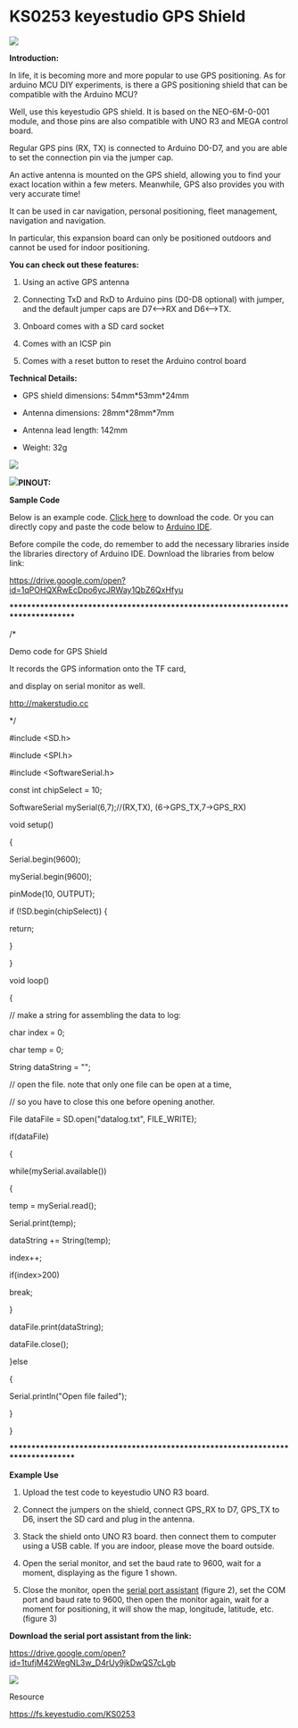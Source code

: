 # **KS0253 keyestudio GPS Shield**

![](KS0253\media/a231afbc23e20b9585b27f2d945247ed.jpeg)

**Introduction:**

In life, it is becoming more and more popular to use GPS positioning. As for
arduino MCU DIY experiments, is there a GPS positioning shield that can be
compatible with the Arduino MCU?

Well, use this keyestudio GPS shield. It is based on the NEO-6M-0-001 module,
and those pins are also compatible with UNO R3 and MEGA control board.

Regular GPS pins (RX, TX) is connected to Arduino D0-D7, and you are able to set
the connection pin via the jumper cap.

An active antenna is mounted on the GPS shield, allowing you to find your exact
location within a few meters. Meanwhile, GPS also provides you with very
accurate time!

It can be used in car navigation, personal positioning, fleet management,
navigation and navigation.

In particular, this expansion board can only be positioned outdoors and cannot
be used for indoor positioning.

**You can check out these features:**

1.  Using an active GPS antenna

2.  Connecting TxD and RxD to Arduino pins (D0-D8 optional) with jumper, and the
    default jumper caps are D7\<--\>RX and D6\<--\>TX.

3.  Onboard comes with a SD card socket

4.  Comes with an ICSP pin

5.  Comes with a reset button to reset the Arduino control board

**Technical Details:**

-   GPS shield dimensions: 54mm\*53mm\*24mm

-   Antenna dimensions: 28mm\*28mm\*7mm

-   Antenna lead length: 142mm

-   Weight: 32g

![](KS0253\media/241fb38c4b211c898e080ce9af9e1825.jpeg)

![](KS0253\media/2428abe31a2ee52003acfd1959dd8298.jpeg)**PINOUT:**

**Sample Code**

Below is an example code. [Click
here](https://drive.google.com/open?id=1Zi0dbaTVlz9NeqnC9ONWQMZIKYv3eFes) to
download the code. Or you can directly copy and paste the code below to [Arduino
IDE](http://wiki.keyestudio.com/index.php/How_to_Download_Arduino_IDE).

Before compile the code, do remember to add the necessary libraries inside the
libraries directory of Arduino IDE. Download the libraries from below link:

<https://drive.google.com/open?id=1qPOHQXRwEcDpo6ycJRWay1QbZ6QxHfyu>

**\*\*\*\*\*\*\*\*\*\*\*\*\*\*\*\*\*\*\*\*\*\*\*\*\*\*\*\*\*\*\*\*\*\*\*\*\*\*\*\*\*\*\*\*\*\*\*\*\*\*\*\*\*\*\*\*\*\*\*\*\*\*\*\*\*\*\*\*\*\*\*\*\*\*\*\*\*\*\***

/\*

Demo code for GPS Shield

It records the GPS information onto the TF card,

and display on serial monitor as well.

http://makerstudio.cc

\*/

\#include \<SD.h\>

\#include \<SPI.h\>

\#include \<SoftwareSerial.h\>

const int chipSelect = 10;

SoftwareSerial mySerial(6,7);//(RX,TX), (6-\>GPS_TX,7-\>GPS_RX)

void setup()

{

Serial.begin(9600);

mySerial.begin(9600);

pinMode(10, OUTPUT);

if (!SD.begin(chipSelect)) {

return;

}

}

void loop()

{

// make a string for assembling the data to log:

char index = 0;

char temp = 0;

String dataString = "";

// open the file. note that only one file can be open at a time,

// so you have to close this one before opening another.

File dataFile = SD.open("datalog.txt", FILE_WRITE);

if(dataFile)

{

while(mySerial.available())

{

temp = mySerial.read();

Serial.print(temp);

dataString += String(temp);

index++;

if(index\>200)

break;

}

dataFile.print(dataString);

dataFile.close();

}else

{

Serial.println("Open file failed");

}

}

**\*\*\*\*\*\*\*\*\*\*\*\*\*\*\*\*\*\*\*\*\*\*\*\*\*\*\*\*\*\*\*\*\*\*\*\*\*\*\*\*\*\*\*\*\*\*\*\*\*\*\*\*\*\*\*\*\*\*\*\*\*\*\*\*\*\*\*\*\*\*\*\*\*\*\*\*\*\*\***

**Example Use**

1.  Upload the test code to keyestudio UNO R3 board.

2.  Connect the jumpers on the shield, connect GPS_RX to D7, GPS_TX to D6,
    insert the SD card and plug in the antenna.

3.  Stack the shield onto UNO R3 board. then connect them to computer using a
    USB cable. If you are indoor, please move the board outside.

4.  Open the serial monitor, and set the baud rate to 9600, wait for a moment,
    displaying as the figure 1 shown.

5.  Close the monitor, open the [serial port
    assistant](https://drive.google.com/open?id=1tufjM42WegNL3w_D4rUy9jkDwQS7cLgb)
    (figure 2), set the COM port and baud rate to 9600, then open the monitor
    again, wait for a moment for positioning, it will show the map, longitude,
    latitude, etc.(figure 3)

**Download the serial port assistant from the link:**

<https://drive.google.com/open?id=1tufjM42WegNL3w_D4rUy9jkDwQS7cLgb>

**![](KS0253\media/71a90634334b0cdab3cf4eb056e37c6c.jpeg)**

Resource

<https://fs.keyestudio.com/KS0253>
